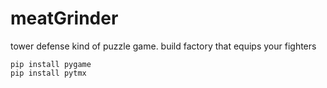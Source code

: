 # meatGrinder
tower defense kind of puzzle game. build factory that equips your fighters

```
pip install pygame
pip install pytmx
```

